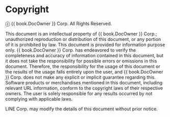 # Copyright

ⓒ {{ book.DocOwner }} Corp. All Rights Reserved.

This document is an intellectual property of {{ book.DocOwner }} Corp.; unauthorized reproduction or distribution of this document, or any portion of it is prohibited by law.
This document is provided for information purpose only. {{ book.DocOwner }} Corp. has endeavored to verify the completeness and accuracy of information contained in this document, but it does not take the responsibility for possible errors or omissions in this document. Therefore, the responsibility for the usage of this document or the results of the usage falls entirely upon the user, and {{ book.DocOwner }} Corp. does not make any explicit or implicit guarantee regarding this. Software products or merchandises mentioned in this document, including relevant URL information, conform to the copyright laws of their respective owners. The user is solely responsible for any results occurred by not complying with applicable laws.

LINE Corp. may modify the details of this document without prior notice.
